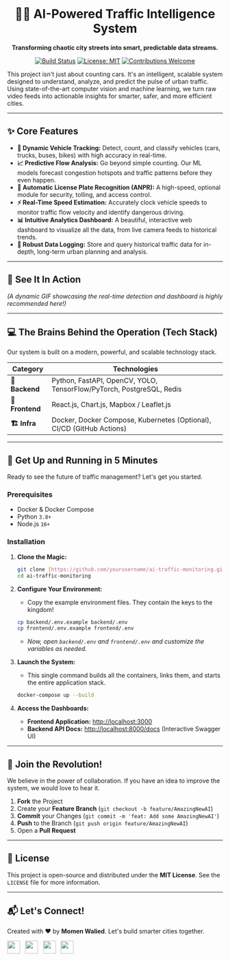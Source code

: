 <div align="center">

# 🚗💨 AI-Powered Traffic Intelligence System

**Transforming chaotic city streets into smart, predictable data streams.**

[![Build Status](https://img.shields.io/badge/build-passing-brightgreen)](https://github.com/yourusername/ai-traffic-monitoring)
[![License: MIT](https://img.shields.io/badge/License-MIT-yellow.svg)](https://opensource.org/licenses/MIT)
[![Contributions Welcome](https://img.shields.io/badge/contributions-welcome-orange.svg)](https://github.com/yourusername/ai-traffic-monitoring/pulls)

</div>

This project isn't just about counting cars. It's an intelligent, scalable system designed to understand, analyze, and predict the pulse of urban traffic. Using state-of-the-art computer vision and machine learning, we turn raw video feeds into actionable insights for smarter, safer, and more efficient cities.

---

## ✨ Core Features

* **🚦 Dynamic Vehicle Tracking:** Detect, count, and classify vehicles (cars, trucks, buses, bikes) with high accuracy in real-time.
* **📈 Predictive Flow Analysis:** Go beyond simple counting. Our ML models forecast congestion hotspots and traffic patterns before they even happen.
* **📸 Automatic License Plate Recognition (ANPR):** A high-speed, optional module for security, tolling, and access control.
* **⚡ Real-Time Speed Estimation:** Accurately clock vehicle speeds to monitor traffic flow velocity and identify dangerous driving.
* **📊 Intuitive Analytics Dashboard:** A beautiful, interactive web dashboard to visualize all the data, from live camera feeds to historical trends.
* **💾 Robust Data Logging:** Store and query historical traffic data for in-depth, long-term urban planning and analysis.

---

## 🎥 See It In Action


*(A dynamic GIF showcasing the real-time detection and dashboard is highly recommended here!)*

---

## 💻 The Brains Behind the Operation (Tech Stack)

Our system is built on a modern, powerful, and scalable technology stack.

| Category      | Technologies                                                                                            |
|---------------|---------------------------------------------------------------------------------------------------------|
| **🧠 Backend** | Python, FastAPI, OpenCV, YOLO, TensorFlow/PyTorch, PostgreSQL, Redis                                    |
| **🎨 Frontend** | React.js, Chart.js, Mapbox / Leaflet.js                                                                 |
| **🏗️ Infra** | Docker, Docker Compose, Kubernetes (Optional), CI/CD (GitHub Actions)                                   |

---

## 🚀 Get Up and Running in 5 Minutes

Ready to see the future of traffic management? Let's get you started.

### Prerequisites

* Docker & Docker Compose
* Python `3.8+`
* Node.js `16+`

### Installation

1.  **Clone the Magic:**
    ```bash
    git clone [https://github.com/yourusername/ai-traffic-monitoring.git](https://github.com/yourusername/ai-traffic-monitoring.git)
    cd ai-traffic-monitoring
    ```

2.  **Configure Your Environment:**
    * Copy the example environment files. They contain the keys to the kingdom!
    ```bash
    cp backend/.env.example backend/.env
    cp frontend/.env.example frontend/.env
    ```
    * _Now, open `backend/.env` and `frontend/.env` and customize the variables as needed._

3.  **Launch the System:**
    * This single command builds all the containers, links them, and starts the entire application stack.
    ```bash
    docker-compose up --build
    ```

4.  **Access the Dashboards:**
    * **Frontend Application:** [http://localhost:3000](http://localhost:3000)
    * **Backend API Docs:** [http://localhost:8000/docs](http://localhost:8000/docs) (Interactive Swagger UI)

---

## 🤝 Join the Revolution!

We believe in the power of collaboration. If you have an idea to improve the system, we would love to hear it.

1.  **Fork** the Project
2.  Create your **Feature Branch** (`git checkout -b feature/AmazingNewAI`)
3.  **Commit** your Changes (`git commit -m 'feat: Add some AmazingNewAI'`)
4.  **Push** to the Branch (`git push origin feature/AmazingNewAI`)
5.  Open a **Pull Request**

---

## 📜 License

This project is open-source and distributed under the **MIT License**. See the `LICENSE` file for more information.

---

## 📬 Let's Connect!

Created with ❤️ by **Momen Walied**. Let's build smarter cities together.

[<img src="https://img.icons8.com/color/48/000000/domain.png" width="30">](https://momenwalied.camitai.com) &nbsp;
[<img src="https://img.icons8.com/color/48/000000/youtube-play.png" width="30">](https://www.youtube.com/@Momen-Walied) &nbsp;
[<img src="https://img.icons8.com/color/48/000000/linkedin.png" width="30">](https://www.linkedin.com/in/momen-walied-635146235/) &nbsp;
[<img src="https://img.icons8.com/color/48/000000/facebook-new.png" width="30">](https://www.facebook.com/momen.walied.214162)